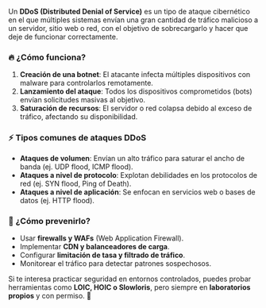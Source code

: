 Un **DDoS (Distributed Denial of Service)** es un tipo de ataque cibernético en el que múltiples sistemas envían una gran cantidad de tráfico malicioso a un servidor, sitio web o red, con el objetivo de sobrecargarlo y hacer que deje de funcionar correctamente.

### 🔥 **¿Cómo funciona?**

1. **Creación de una botnet**: El atacante infecta múltiples dispositivos con malware para controlarlos remotamente.
2. **Lanzamiento del ataque**: Todos los dispositivos comprometidos (bots) envían solicitudes masivas al objetivo.
3. **Saturación de recursos**: El servidor o red colapsa debido al exceso de tráfico, afectando su disponibilidad.

### ⚡ **Tipos comunes de ataques DDoS**

- **Ataques de volumen**: Envían un alto tráfico para saturar el ancho de banda (ej. UDP flood, ICMP flood).
- **Ataques a nivel de protocolo**: Explotan debilidades en los protocolos de red (ej. SYN flood, Ping of Death).
- **Ataques a nivel de aplicación**: Se enfocan en servicios web o bases de datos (ej. HTTP flood).

### 🔐 **¿Cómo prevenirlo?**

- Usar **firewalls y WAFs** (Web Application Firewall).
- Implementar **CDN y balanceadores de carga**.
- Configurar **limitación de tasa y filtrado de tráfico**.
- Monitorear el tráfico para detectar patrones sospechosos.

Si te interesa practicar seguridad en entornos controlados, puedes probar herramientas como **LOIC, HOIC o Slowloris**, pero siempre en **laboratorios propios** y con permiso. 🚀